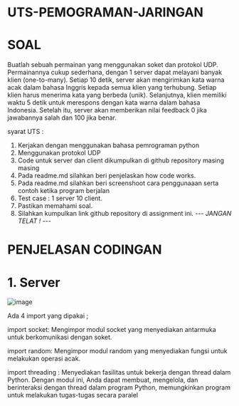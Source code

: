 # UTS-PEMOGRAMAN-JARINGAN

# SOAL

Buatlah sebuah permainan yang menggunakan soket dan protokol UDP. Permainannya cukup sederhana, dengan 1 server dapat melayani banyak klien (one-to-many). Setiap 10 detik, server akan mengirimkan kata warna acak dalam bahasa Inggris kepada semua klien yang terhubung. Setiap klien harus menerima kata yang berbeda (unik). Selanjutnya, klien memiliki waktu 5 detik untuk merespons dengan kata warna dalam bahasa Indonesia. Setelah itu, server akan memberikan nilai feedback 0 jika jawabannya salah dan 100 jika benar.


syarat UTS :
1. Kerjakan dengan menggunakan bahasa pemrograman python
2. Menggunakan protokol UDP
3. Code untuk server dan client dikumpulkan di github repository masing masing
4. Pada readme.md silahkan beri penjelaskan how code works. 
5. Pada readme.md silahkan beri screenshoot cara penggunaaan serta contoh ketika program berjalan
6. Test case : 1 server 10 client.
7. Pastikan memahami soal.
8. Silahkan kumpulkan link github repository di assignment ini.
   *--- JANGAN TELAT ! ---*
   
# PENJELASAN CODINGAN

# 1. Server
![image](https://github.com/GreflynS/UTS-PEMOGRAMAN-JARINGAN/assets/163794459/902e3ce9-609b-49c7-9c2c-00f08271e763)


Ada 4 import yang dipakai ;

import socket: Mengimpor modul socket yang menyediakan antarmuka untuk berkomunikasi dengan soket.

import random: Mengimpor modul random yang menyediakan fungsi untuk melakukan operasi acak.

import threading : Menyediakan fasilitas untuk bekerja dengan thread dalam Python. Dengan modul ini, Anda dapat membuat, mengelola, dan berinteraksi dengan thread dalam program Python, memungkinkan program untuk melakukan tugas-tugas secara paralel

